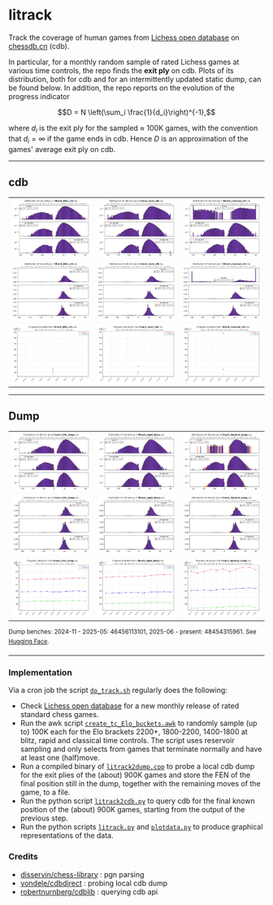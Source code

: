 # litrack

Track the coverage of human games from
[Lichess open database](https://database.lichess.org)
on [chessdb.cn](https://chessdb.cn/queryc_en/) (cdb).

In particular, for a monthly random sample of rated Lichess games at various
time controls, the repo finds the **exit ply** on cdb. Plots of its
distribution, both for cdb and for an intermittently updated static dump,
can be found below. In addition, the repo reports on the evolution of the
progress indicator
```math
D = N \left(\sum_i \frac{1}{d_i}\right)^{-1},
```
where $d_i$ is the exit ply for the sampled $\approx$ 100K games,
with the convention that $d_i = \infty$ if the game ends in cdb.
Hence $D$ is an approximation of the games' average exit ply on cdb.

---

## cdb

<table>
  <tr>
    <td align="center">
      <img src="images/litrack_blitz_cdb_log.png?raw=true" width="100%">
    </td>
    <td align="center">
      <img src="images/litrack_rapid_cdb_log.png?raw=true" width="100%">
    </td>
    <td align="center">
      <img src="images/litrack_classical_cdb_log.png?raw=true" width="100%">
    </td>
  </tr>
  <tr>
    <td align="center">
      <img src="images/litrack_blitz_cdb.png?raw=true" width="100%">
    </td>
    <td align="center">
      <img src="images/litrack_rapid_cdb.png?raw=true" width="100%">
    </td>
    <td align="center">
      <img src="images/litrack_classical_cdb.png?raw=true" width="100%">
    </td>
  </tr>
  <tr>
    <td align="center"><img src="images/litrack_blitz_cdbtime.png?raw=true" width="100%"></td>
    <td align="center"><img src="images/litrack_rapid_cdbtime.png?raw=true" width="100%"></td>
    <td align="center"><img src="images/litrack_classical_cdbtime.png?raw=true" width="100%"></td>
  </tr>
</table>

---

## Dump

<table>
  <tr>
    <td align="center">
      <img src="images/litrack_blitz_dump_log.png?raw=true" width="100%">
    </td>
    <td align="center">
      <img src="images/litrack_rapid_dump_log.png?raw=true" width="100%">
    </td>
    <td align="center">
      <img src="images/litrack_classical_dump_log.png?raw=true" width="100%">
    </td>
  </tr>
  <tr>
    <td align="center">
      <img src="images/litrack_blitz_dump.png?raw=true" width="100%">
    </td>
    <td align="center">
      <img src="images/litrack_rapid_dump.png?raw=true" width="100%">
    </td>
    <td align="center">
      <img src="images/litrack_classical_dump.png?raw=true" width="100%">
    </td>
  </tr>

  <tr>
    <td align="center"><img src="images/litrack_blitz_dumptime.png?raw=true" width="100%"></td>
    <td align="center"><img src="images/litrack_rapid_dumptime.png?raw=true" width="100%"></td>
    <td align="center"><img src="images/litrack_classical_dumptime.png?raw=true" width="100%"></td>
  </tr>
</table>

<sup>
Dump benches:
2024-11 - 2025-05: 46456113101,
2025-06 - present: 48454315961.
See <a href="https://huggingface.co/datasets/robertnurnberg/chessdbcn">
Hugging Face</a>.
</sup>

---

### Implementation

Via a cron job the script [`do_track.sh`](do_track.sh) regularly does the
following:

* Check [Lichess open database](https://database.lichess.org) for a new monthly
  release of rated standard chess games.
* Run the awk script [`create_tc_Elo_buckets.awk`](create_tc_Elo_buckets.awk)
  to randomly sample (up to) 100K each for the Elo brackets 2200+, 1800-2200,
  1400-1800 at blitz, rapid and classical time controls. The script uses
  reservoir sampling and only selects from games that terminate normally and
  have at least one (half)move.
* Run a compiled binary of [`litrack2dump.cpp`](litrack2dump.cpp) to
  probe a local cdb dump for the exit plies of the (about) 900K games and
  store the FEN of the final position still in the dump, together with the
  remaining moves of the game, to a file.
* Run the python script [`litrack2cdb.py`](litrack2cdb.py) to
  query cdb for the final known position of the (about) 900K games, starting
  from the output of the previous step.
* Run the python scripts [`litrack.py`](litrack.py) and
  [`plotdata.py`](plotdata.py) to produce graphical representations of the
  data.

### Credits

* [disservin/chess-library](https://github.com/Disservin/chess-library) : pgn parsing
* [vondele/cdbdirect](https://github.com/vondele/cdbdirect) : probing local cdb dump
* [robertnurnberg/cdblib](https://github.com/robertnurnberg/cdblib) : querying cdb api
